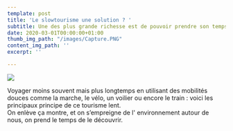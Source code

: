 ```yaml
---
template: post
title: 'Le slowtourisme une solution ? '
subtitle: Une des plus grande richesse est de pouvoir prendre son temps.
date: 2020-03-01T00:00:00+01:00
thumb_img_path: "/images/Capture.PNG"
content_img_path: ''
excerpt: ''

---
```

![](/images/Capture.PNG)

Voyager moins souvent mais plus longtemps en utilisant des mobilités douces  comme la marche, le vélo, un voilier ou encore le train : voici les principaux principe de ce tourisme lent.  
On enlève ça montre, et on s’empreigne de l' environnement autour de nous, on prend le temps de le découvrir. 